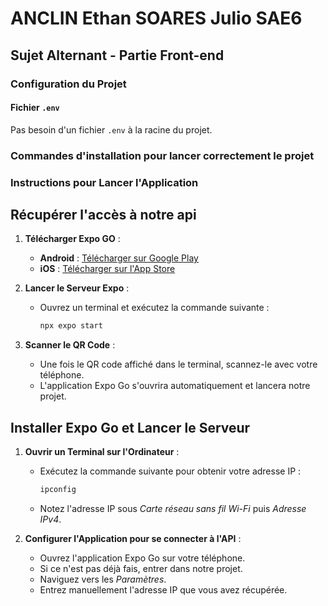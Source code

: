 # ANCLIN Ethan SOARES Julio SAE6

## Sujet Alternant - Partie Front-end

### Configuration du Projet

#### Fichier `.env`

Pas besoin d'un fichier `.env` à la racine du projet.

### Commandes d'installation pour lancer correctement le projet






### Instructions pour Lancer l'Application
## Récupérer l'accès à notre api
1. **Télécharger Expo GO** :
   - **Android** : [Télécharger sur Google Play](https://play.google.com/store/apps/details?id=host.exp.exponent&hl=fr&pli=1)
   - **iOS** : [Télécharger sur l'App Store](https://apps.apple.com/fr/app/expo-go/id982107779)

2. **Lancer le Serveur Expo** :
   - Ouvrez un terminal et exécutez la commande suivante :
     ```bash
     npx expo start
     ```

3. **Scanner le QR Code** :
   - Une fois le QR code affiché dans le terminal, scannez-le avec votre téléphone.
   - L'application Expo Go s'ouvrira automatiquement et lancera notre projet.

## Installer Expo Go et Lancer le Serveur

1. **Ouvrir un Terminal sur l'Ordinateur** :
   - Exécutez la commande suivante pour obtenir votre adresse IP :
     ```bash
     ipconfig
     ```
   - Notez l'adresse IP sous *Carte réseau sans fil Wi-Fi* puis *Adresse IPv4*.

2. **Configurer l'Application pour se connecter à l'API** :
   - Ouvrez l'application Expo Go sur votre téléphone.
   - Si ce n'est pas déjà fais, entrer dans notre projet.
   - Naviguez vers les *Paramètres*.
   - Entrez manuellement l'adresse IP que vous avez récupérée.




